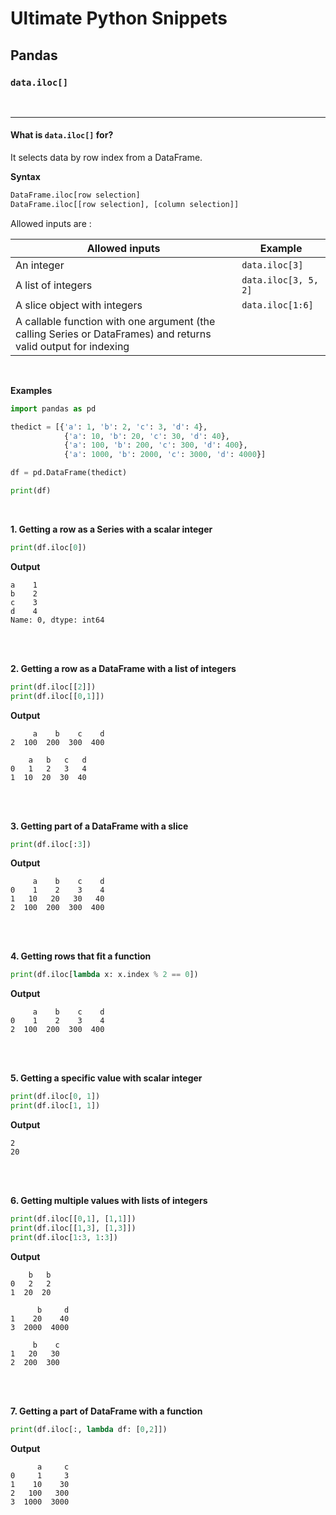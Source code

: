 # Ultimate Python Snippets
## Pandas
### `data.iloc[]`


<br>

-----


#### What is `data.iloc[]` for?

It selects data by row index from a DataFrame.

**Syntax**

```python
DataFrame.iloc[row selection]
DataFrame.iloc[[row selection], [column selection]]
```

Allowed inputs are :

| Allowed inputs | Example |
|--|--|
| An integer | `data.iloc[3]` |
| A list of integers | `data.iloc[3, 5, 2]` |
| A slice object with integers | `data.iloc[1:6]` |
| A callable function with one argument (the calling Series or DataFrames) and returns valid output for indexing | |


<br>



**Examples**


```python
import pandas as pd

thedict = [{'a': 1, 'b': 2, 'c': 3, 'd': 4},
            {'a': 10, 'b': 20, 'c': 30, 'd': 40},
            {'a': 100, 'b': 200, 'c': 300, 'd': 400},
            {'a': 1000, 'b': 2000, 'c': 3000, 'd': 4000}]

df = pd.DataFrame(thedict)

print(df)
```


<br>

**1. Getting a row as a Series with a scalar integer**

```python
print(df.iloc[0])
```


**Output**

```
a    1
b    2
c    3
d    4
Name: 0, dtype: int64
```

<br> <br>

**2. Getting a row as a DataFrame with a list of integers**

```python
print(df.iloc[[2]])
print(df.iloc[[0,1]])
```


**Output**

```
     a    b    c    d
2  100  200  300  400

    a   b   c   d
0   1   2   3   4
1  10  20  30  40
```

<br> <br>

**3. Getting part of a DataFrame with a slice**

```python
print(df.iloc[:3])
```


**Output**

```
     a    b    c    d
0    1    2    3    4
1   10   20   30   40
2  100  200  300  400
```


<br> <br>

**4. Getting rows that fit a function**

```python
print(df.iloc[lambda x: x.index % 2 == 0])
```


**Output**

```
     a    b    c    d
0    1    2    3    4
2  100  200  300  400
```

<br> <br>

**5. Getting a specific value with scalar integer**

```python
print(df.iloc[0, 1])
print(df.iloc[1, 1])
```


**Output**

```
2
20
```

<br> <br>

**6. Getting multiple values with lists of integers**

```python
print(df.iloc[[0,1], [1,1]])
print(df.iloc[[1,3], [1,3]])
print(df.iloc[1:3, 1:3])
```


**Output**

```
    b   b
0   2   2
1  20  20

      b     d
1    20    40
3  2000  4000

     b    c
1   20   30
2  200  300
```

<br> <br> 

**7. Getting a part of DataFrame with a function**

```python
print(df.iloc[:, lambda df: [0,2]])
```

**Output**

```
      a     c
0     1     3
1    10    30
2   100   300
3  1000  3000
```
